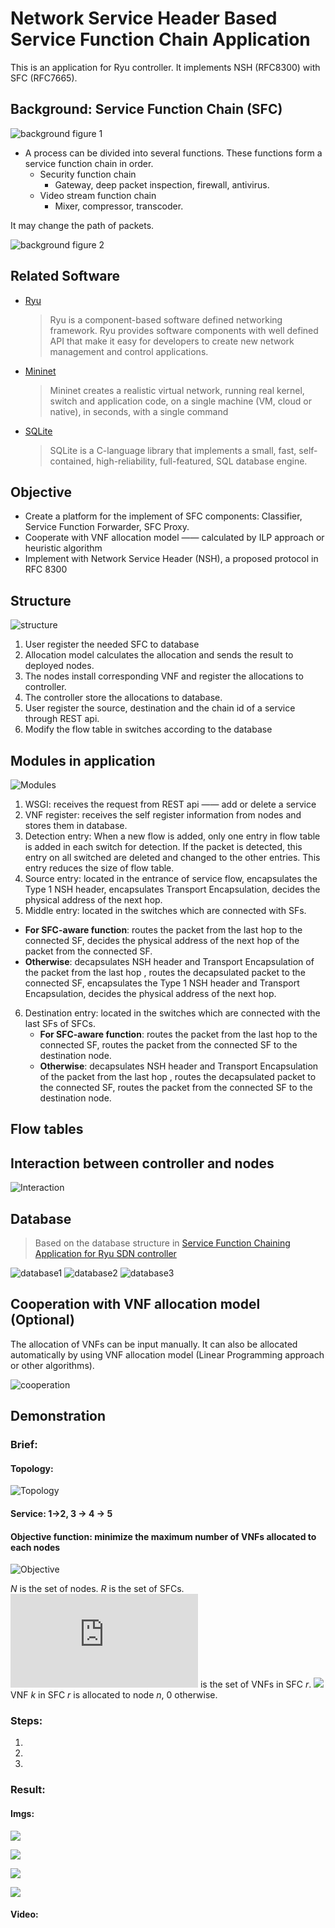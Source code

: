 # Network Service Header Based Service Function Chain Application
This is an application for Ryu controller. It implements NSH (RFC8300) with SFC (RFC7665).

## Background: Service Function Chain (SFC)

![background figure 1](https://github.com/destinysky/resources/blob/master/nsh_sfc/background1.png)

- A process can be divided into several functions. These functions form a service function chain in order.
   - Security function chain
      - Gateway, deep packet inspection, firewall, antivirus.
   - Video stream function chain
      - Mixer, compressor, transcoder.

It may change the path of packets. 

![background figure 2](https://github.com/destinysky/resources/blob/master/nsh_sfc/background2.png)

## Related Software
- [Ryu](https://osrg.github.io/ryu/) 
   > Ryu is a component-based software defined networking framework. 
   > Ryu provides software components with well defined API that make it easy for developers to create new network management and control applications.
- [Mininet](http://mininet.org/)
   > Mininet creates a realistic virtual network, running real kernel, switch and application code, on a single machine (VM, cloud or native), in seconds, with a single command
- [SQLite](https://www.sqlite.org/index.html)
   > SQLite is a C-language library that implements a small, fast, self-contained, high-reliability, full-featured, SQL database engine. 

## Objective
- Create a platform for the implement of SFC components: Classifier, Service Function Forwarder, SFC Proxy.
- Cooperate with VNF allocation model —— calculated by ILP approach or heuristic algorithm
- Implement with Network Service Header (NSH), a proposed protocol in RFC 8300 

## Structure
![structure](https://github.com/destinysky/resources/blob/master/nsh_sfc/structure.png)

1. User register the needed SFC to database
2. Allocation model calculates the allocation and sends the result to deployed nodes. 
3. The nodes install corresponding VNF and register the allocations to controller.
4. The controller store the allocations to database.
5. User register the source, destination and the chain id of a service through REST api.
6. Modify the flow table in switches according to the database

## Modules in application
![Modules](https://github.com/destinysky/resources/blob/master/nsh_sfc/modules%20in%20application.png)

1. WSGI: receives the request from REST api —— add or delete a service
2. VNF register: receives the self register information from nodes and stores them in database.
3. Detection entry: When a new flow is added, only one entry in flow table is added in each switch for detection. If the packet is detected, this entry on all switched are deleted and changed to the other entries. This entry reduces the size of flow table.
4. Source entry: located in the entrance of service flow, encapsulates the Type 1 NSH header, encapsulates Transport Encapsulation, decides the physical address of the next hop.
 5. Middle entry: located in the switches which are connected with SFs.
   - **For SFC-aware function**: routes the packet from the last hop to the connected SF, decides the physical address of the next hop of the packet from the connected SF.
   - **Otherwise**: decapsulates NSH header and Transport Encapsulation of the packet from the last hop , routes the decapsulated packet to the connected SF, encapsulates the Type 1 NSH header and Transport Encapsulation, decides the physical address of the next hop.
6. Destination entry: located in the switches which are connected with the last SFs of SFCs. 
   - **For SFC-aware function**: routes the packet from the last hop to the connected SF, routes the packet from the connected SF to the destination node.
   - **Otherwise**: decapsulates NSH header and Transport Encapsulation of the packet from the last hop , routes the decapsulated packet to the connected SF, routes the packet from the connected SF to the destination node.

## Flow tables


## Interaction between controller and nodes
![Interaction](https://github.com/destinysky/resources/blob/master/nsh_sfc/Interaction%20between%20controller%20and%20nodes.png)

## Database
> Based on the database structure in [Service Function Chaining Application for Ryu SDN controller](https://github.com/abulanov/sfc_app)

![database1](https://github.com/destinysky/resources/blob/master/nsh_sfc/database1.png)
![database2](https://github.com/destinysky/resources/blob/master/nsh_sfc/database2.png)
![database3](https://github.com/destinysky/resources/blob/master/nsh_sfc/database3.png)

## Cooperation with VNF allocation model (Optional)
The allocation of VNFs can be input manually. It can also be allocated automatically by using VNF allocation model (Linear Programming approach or other algorithms).

![cooperation](https://github.com/destinysky/resources/blob/master/nsh_sfc/cooperation.png)


## Demonstration
### Brief:
#### Topology:
![Topology](https://github.com/destinysky/resources/blob/master/nsh_sfc/demo.png)

#### Service: 1→2, 3 → 4 → 5
#### Objective function: minimize the maximum number of VNFs allocated to each nodes
![Objective](http://latex.codecogs.com/gif.latex?\\min\\max_{n\in%20N}\\sum_{r\\in%20R}{\\sum_{k\\in%20K_r}{x_{n}^{rk}}})

*N* is the set of nodes. *R* is the set of SFCs. ![](http://latex.codecogs.com/gif.latex?K_r) is the set of VNFs in SFC *r*. ![](http://latex.codecogs.com/gif.latex?x_n^{rk}=1)  VNF *k* in SFC *r* is allocated to node *n*, 0 otherwise.

### Steps:
1. 
2. 
3. 

### Result:
#### Imgs:
![](https://github.com/destinysky/resources/blob/master/nsh_sfc/regres.png)

![](https://github.com/destinysky/resources/blob/master/nsh_sfc/encap.png)

![](https://github.com/destinysky/resources/blob/master/nsh_sfc/before.png)

![](https://github.com/destinysky/resources/blob/master/nsh_sfc/after.png)


#### Video:



